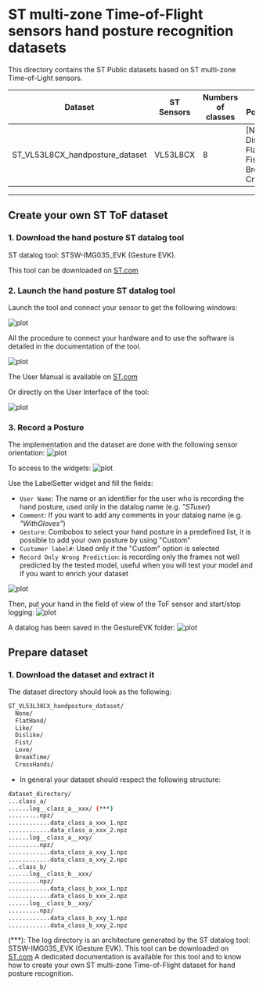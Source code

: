 # ST multi-zone Time-of-Flight sensors hand posture recognition datasets

This directory contains the ST Public datasets based on ST multi-zone Time-of-Light sensors.

| Dataset                         | ST Sensors | Numbers of classes | Hand Postures list                                                 | Hand Distance | Number of frames |
|---------------------------------|------------|--------------------|--------------------------------------------------------------------|---------------|------------------|
| ST_VL53L8CX_handposture_dataset | VL53L8CX   | 8                  | [None, Like, Dislike, FlatHand, Fist, Love, BreakTime, CrossHands] | 100 to 400mm  |11 448  (3.3MB)  |


----------------------------------------

## Create your own ST ToF dataset
<a id='Create'></a>

### **1. Download the hand posture ST datalog tool**
ST datalog tool: STSW-IMG035_EVK (Gesture EVK).

This tool can be downloaded on [ST.com](https://www.st.com/en/embedded-software/stsw-img035.html)

### **2. Launch the hand posture ST datalog tool**
Launch the tool and connect your sensor to get the following windows:

![plot](./img/GestureEVK_connected.JPG)

All the procedure to connect your hardware and to use the software is detailed in the documentation of the tool.  

![plot](./img/getting_started.JPG)

The User Manual is available on [ST.com](https://www.st.com/en/embedded-software/stsw-img035.html#documentation)

Or directly on the User Interface of the tool: 

![plot](./img/gestureEVK_launch.JPG)

### **3. Record a Posture**

The implementation and the dataset are done with the following sensor orientation:
![plot](./img/sensor_orientation.JPG)

To access to the widgets:
![plot](./img/widget_list.JPG)

Use the LabelSetter widget and fill the fields:
- `User Name`: The name or an identifier for the user who is recording the hand posture, used only in the datalog name (e.g. *"STuser*)
- `Comment`: If you want to add any comments in your datalog name (e.g. *"WithGloves"*)
- `Gesture`: Combobox to select your hand posture in a predefined list, it is possible to add your own posture by using "Custom"
- `Customer label#`: Used only if the "Custom" option is selected
- `Record Only Wrong Prediction`: is recording only the frames not well predicted by the tested model, useful when you will test your model and if you want to enrich your dataset

![plot](./img/labelsetter.JPG)

Then, put your hand in the field of view of the ToF sensor and start/stop logging:
![plot](./img/hand_posture_datalogging.jpg)

A datalog has been saved in the GestureEVK folder:
![plot](./img/datalog.JPG)


## Prepare dataset
<a id='Data'></a>

### **1. Download the dataset and extract it**

The dataset directory should look as the following:
```bash
ST_VL53L38CX_handposture_dataset/
  None/
  FlatHand/
  Like/
  Dislike/
  Fist/
  Love/
  BreakTime/
  CrossHands/
```
- In general your dataset should respect the following structure:
```bash
dataset_directory/
...class_a/
......log__class_a__xxx/ (***)
.........npz/
............data_class_a_xxx_1.npz
............data_class_a_xxx_2.npz
......log__class_a__xxy/
.........npz/
............data_class_a_xxy_1.npz
............data_class_a_xxy_2.npz
...class_b/
......log__class_b__xxx/
.........npz/
............data_class_b_xxx_1.npz
............data_class_b_xxx_2.npz
......log__class_b__xxy/
.........npz/
............data_class_b_xxy_1.npz
............data_class_b_xxy_2.npz
```

(***): The log directory is an architecture generated by the ST datalog tool: STSW-IMG035_EVK (Gesture EVK).
This tool can be downloaded on [ST.com](https://www.st.com/en/embedded-software/stsw-img035.html)
A dedicated documentation is available for this tool and to know how to create your own ST multi-zone Time-of-Flight dataset for hand posture recognition.
